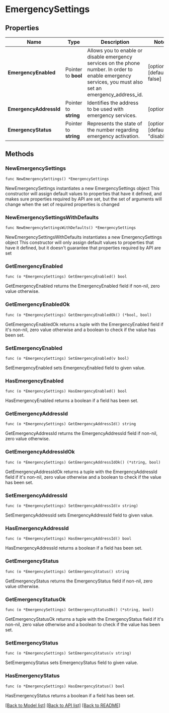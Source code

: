 # EmergencySettings

## Properties

Name | Type | Description | Notes
------------ | ------------- | ------------- | -------------
**EmergencyEnabled** | Pointer to **bool** | Allows you to enable or disable emergency services on the phone number. In order to enable emergency services, you must also set an emergency_address_id. | [optional] [default to false]
**EmergencyAddressId** | Pointer to **string** | Identifies the address to be used with emergency services. | [optional] 
**EmergencyStatus** | Pointer to **string** | Represents the state of the number regarding emergency activation. | [optional] [default to "disabled"]

## Methods

### NewEmergencySettings

`func NewEmergencySettings() *EmergencySettings`

NewEmergencySettings instantiates a new EmergencySettings object
This constructor will assign default values to properties that have it defined,
and makes sure properties required by API are set, but the set of arguments
will change when the set of required properties is changed

### NewEmergencySettingsWithDefaults

`func NewEmergencySettingsWithDefaults() *EmergencySettings`

NewEmergencySettingsWithDefaults instantiates a new EmergencySettings object
This constructor will only assign default values to properties that have it defined,
but it doesn't guarantee that properties required by API are set

### GetEmergencyEnabled

`func (o *EmergencySettings) GetEmergencyEnabled() bool`

GetEmergencyEnabled returns the EmergencyEnabled field if non-nil, zero value otherwise.

### GetEmergencyEnabledOk

`func (o *EmergencySettings) GetEmergencyEnabledOk() (*bool, bool)`

GetEmergencyEnabledOk returns a tuple with the EmergencyEnabled field if it's non-nil, zero value otherwise
and a boolean to check if the value has been set.

### SetEmergencyEnabled

`func (o *EmergencySettings) SetEmergencyEnabled(v bool)`

SetEmergencyEnabled sets EmergencyEnabled field to given value.

### HasEmergencyEnabled

`func (o *EmergencySettings) HasEmergencyEnabled() bool`

HasEmergencyEnabled returns a boolean if a field has been set.

### GetEmergencyAddressId

`func (o *EmergencySettings) GetEmergencyAddressId() string`

GetEmergencyAddressId returns the EmergencyAddressId field if non-nil, zero value otherwise.

### GetEmergencyAddressIdOk

`func (o *EmergencySettings) GetEmergencyAddressIdOk() (*string, bool)`

GetEmergencyAddressIdOk returns a tuple with the EmergencyAddressId field if it's non-nil, zero value otherwise
and a boolean to check if the value has been set.

### SetEmergencyAddressId

`func (o *EmergencySettings) SetEmergencyAddressId(v string)`

SetEmergencyAddressId sets EmergencyAddressId field to given value.

### HasEmergencyAddressId

`func (o *EmergencySettings) HasEmergencyAddressId() bool`

HasEmergencyAddressId returns a boolean if a field has been set.

### GetEmergencyStatus

`func (o *EmergencySettings) GetEmergencyStatus() string`

GetEmergencyStatus returns the EmergencyStatus field if non-nil, zero value otherwise.

### GetEmergencyStatusOk

`func (o *EmergencySettings) GetEmergencyStatusOk() (*string, bool)`

GetEmergencyStatusOk returns a tuple with the EmergencyStatus field if it's non-nil, zero value otherwise
and a boolean to check if the value has been set.

### SetEmergencyStatus

`func (o *EmergencySettings) SetEmergencyStatus(v string)`

SetEmergencyStatus sets EmergencyStatus field to given value.

### HasEmergencyStatus

`func (o *EmergencySettings) HasEmergencyStatus() bool`

HasEmergencyStatus returns a boolean if a field has been set.


[[Back to Model list]](../README.md#documentation-for-models) [[Back to API list]](../README.md#documentation-for-api-endpoints) [[Back to README]](../README.md)


